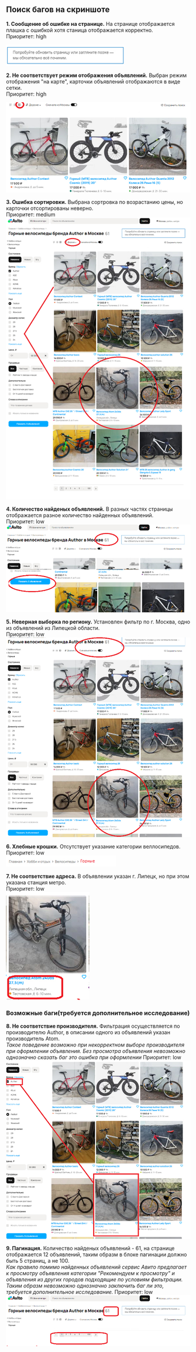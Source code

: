 ## Поиск багов на скриншоте

**1. Сообщение об ошибке на странице.** На странице отображается плашка с ошибкой хотя станица отображается корректно.   
Приоритет: high   

![](https://github.com/MorevDA/AvitoTech_QA-trainee/blob/24ad0b41cd737f82d2b71af56e4af15bbbc22d09/Task_1/screenshots/bag_1.png)


**2. Не соответствует режим отображения объявлений.** Выбран режим отображения "на карте", карточки объявлений отображаются в виде сетки.   
Приоритет: high   

![](https://github.com/MorevDA/AvitoTech_QA-trainee/blob/15efb63c0dbe0a71c3421f2d750b9b53b32beb7b/Task_1/screenshots/bag_2.png)


**3. Ошибка сортировки.** Выбрана сортровка по возрастанию цены, но карточки отсортированы неверно.   
Приоритет: medium   
![](https://github.com/MorevDA/AvitoTech_QA-trainee/blob/15efb63c0dbe0a71c3421f2d750b9b53b32beb7b/Task_1/screenshots/bag_3.png)


**4. Количество найденых объявлений.** В разных частях страницы отображается разное количество найденных объявлений.   
Приоритет: low   
![](https://github.com/MorevDA/AvitoTech_QA-trainee/blob/a8c73883d0445f17caf349b7573ca3b3de4159dd/Task_1/screenshots/bag_4.png)


**5. Неверная выборка по региону.** Установлен фильтр по г. Москва, одно из объявлений из Липецкой области.   
Приоритет: low   
![](https://github.com/MorevDA/AvitoTech_QA-trainee/blob/a8c73883d0445f17caf349b7573ca3b3de4159dd/Task_1/screenshots/bag_5.png)


**6. Хлебные крошки.** Отсутствует указание категории веллосипедов.   
Приоритет: low   
![](https://github.com/MorevDA/AvitoTech_QA-trainee/blob/26163a1e3fed5370d0aa54762202b6df499c5eae/Task_1/screenshots/bag_6.png)


**7. Не соответствие адреса.** В объявлении указан г. Липецк, но при этом указана станция метро.   
Приоритет: low   
![](https://github.com/MorevDA/AvitoTech_QA-trainee/blob/26163a1e3fed5370d0aa54762202b6df499c5eae/Task_1/screenshots/bag_7.png)

### Возможные баги(требуется дополнительное исследование)

**8. Не соответствие производителя.** Фильтрация осуществляется по производителю Author, в описании одного из объявлений указан производитель Atom.  
*Такое поведение возможно при некорректном выборе производителя при оформлении объявления. Без просмотра объявления невозможно однозначно сказать баг это ошибка при оформлении*
Приоритет: low   
![](https://github.com/MorevDA/AvitoTech_QA-trainee/blob/26163a1e3fed5370d0aa54762202b6df499c5eae/Task_1/screenshots/bag_8.png)

**9. Пагинация.** Количество найденых объявлений - 61, на странице отображается 12 объявлений, таким образм в блоке пагинации должно быть 5 страниц, а не 100.  
*Как правило помимо найденных объявлений сервис Авито предлагает к просмотру объявления категории "Рекомендуем к просмотру" и объявления из других городов подходящие по условиям фильтрации. Таким образм невозможно однозначно заключить баг ли это, требуется дополнительное исследование.*
Приоритет: low   
![](https://github.com/MorevDA/AvitoTech_QA-trainee/blob/dc5445e539c68f517b66c524272c54401187c5da/Task_1/screenshots/bag_9.png)




